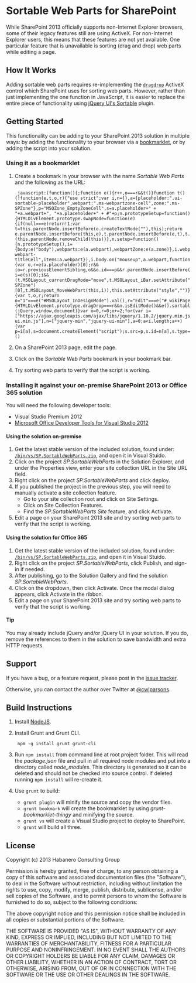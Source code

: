 # Sortable Web Parts for SharePoint

While SharePoint 2013 officially supports non-Internet Explorer browsers, some of their legacy features still are using ActiveX. For non-Internet Explorer users, this means that these features are not yet available. One particular feature that is unavailable is sorting (drag and drop) web parts while editing a page.

## How It Works

Adding sortable web parts requires re-implementing the [`dragdrop`](http://msdn.microsoft.com/en-us/library/4k1s9s90.aspx) ActiveX control which SharePoint uses for sorting web parts. However, rather than just implementing the one function in JavaScript, it is easier to replace the entire piece of functionality using [jQuery UI's Sortable](http://jqueryui.com/sortable/) plugin.

## Getting Started

This functionality can be adding to your SharePoint 2013 solution in multiple ways: by adding the functionality to your browser via a [bookmarklet](http://en.wikipedia.org/wiki/Bookmarklet), or by adding the script into your solution.

### Using it as a bookmarklet

1. Create a bookmark in your browser with the name *Sortable Web Parts* and the following as the URL:

        javascript:(function(){;function e(){r++,o===r&&t()}function t(){!function(e,t,o,r){"use strict";var i,n={},a={placeholder:".ui-sortable-placeholder",webpart:".ms-webpartzone-cell",zone:".ms-SPZone"},p="MSOZone_EmptyZoneCell",s=a.placeholder+" + "+a.webpart+", "+a.placeholder+" + #"+p;n.prototypeSetup=function(){HTMLDivElement.prototype.swapNode=function(e){if(null===e)return!1;var t=this.parentNode.insertBefore(o.createTextNode(""),this);return e.parentNode.insertBefore(this,e),t.parentNode.insertBefore(e,t),t.parentNode.removeChild(t),this},HTMLDivElement.prototype.removeNode=function(){this.parentNode.removeChild(this)}},n.setup=function(){n.prototypeSetup(),i={body:e("body"),webparts:e(a.webpart),webpartZone:e(a.zone)},i.webpartZone.sortable({connectWith:a.zone,handle:"span.js-webpart-titleCell",items:a.webpart}),i.body.on("mouseup",a.webpart,function(){var o,r=e(a.placeholder)[0];r&&(o=r.previousElementSibling,o&&o.id===p&&r.parentNode.insertBefore(r,o));var i=e(s)[0];i&&(t.MSOLayout_currentDragMode="move",t.MSOLayout_iBar.setAttribute("goodDrop",!0),t.MSOLayout_oDropLocation=i,t.MSOLayout_zoneDragOver=e(i).parents(".ms-SPZone")[0],t.MSOLayout_MoveWebPart(this,i)),this.setAttribute("style","")})},n.isEditMode=function(){var t,o,r;return o="1"===e("#MSOLayout_InDesignMode").val(),r="Edit"===e("#_wikiPageMode").val(),t=o||r},n.init=function(){HTMLDivElement.prototype.dragDrop===r&&n.isEditMode()&&e().sortable&&n.setup()},e(n.init)}(jQuery,window,document)}var o=0,r=0;o+=2;for(var i=["https://ajax.googleapis.com/ajax/libs/jquery/1.10.2/jquery.min.js","https://ajax.googleapis.com/ajax/libs/jqueryui/1.10.3/jquery-ui.min.js"],n=["jquery-min","jquery-ui-min"],a=0;a<i.length;a++){var p=i[a],s=document.createElement("script");s.src=p,s.id=n[a],s.type="text/javascript",s.onload=e,document.body.appendChild(s)}t();;})()
2. On a SharePoint 2013 page, edit the page.
3. Click on the *Sortable Web Parts* bookmark in your bookmark bar.
4. Try sorting web parts to verify that the script is working.

### Installing it against your on-premise SharePoint 2013 or Office 365 solution

You will need the following developer tools:
- Visual Studio Premium 2012
- [Microsoft Office Developer Tools for Visual Studio 2012](http://msdn.microsoft.com/en-us/office/apps/fp123627.aspx)

#### Using the solution on-premise

1. Get the latest stable version of the included solution, found under:
   [`/bin/vs/SP.SortableWebParts.zip`](https://github.com/habaneroconsulting/sp-sortablewebparts/raw/master/bin/vs/SP.SortableWebParts.zip),
   and open it in Visual Stuido.
2. Click on the project *SP.SortableWebParts* in the Solution Explorer, and under the Properties view,
   enter your site collection URL in the Site URL field.
3. Right click on the project *SP.SortableWebParts* and click deploy.
4. If you published the project in the previous step, you will need to manually activate a site collection feature.
    - Go to your site collection root and click on Site Settings.
    - Click on Site Collection Features.
    - Find the *SP.SortableWebParts Site* feature, and click Activate.
5. Edit a page on your SharePoint 2013 site and try sorting web parts to verify that the script is working.

#### Using the solution for Office 365

1. Get the latest stable version of the included solution, found under:
   [`/bin/vs/SP.SortableWebParts.zip`](https://github.com/habaneroconsulting/sp-sortablewebparts/raw/master/bin/vs/SP.SortableWebParts.zip),
   and open it in Visual Stuido.
2. Right click on the project *SP.SortableWebParts*, click Publish, and sign-in if needed.
3. After publishing, go to the Solution Gallery and find the solution *SP.SortableWebParts*.
4. Click on the dropdown, then click Activate. Once the modal dialog appears, click Activate in the ribbon.
5. Edit a page on your SharePoint 2013 site and try sorting web parts to verify that the script is working.

#### Tip

You may already include jQuery and/or jQuery UI in your solution. If you do, remove the references to them in
the solution to save bandwidth and extra HTTP requests.

## Support

If you have a bug, or a feature request, please post in the [issue tracker](https://github.com/habaneroconsulting/sp-sortablewebparts/issues).

Otherwise, you can contact the author over Twitter at [@cwlparsons](https://twitter.com/cwlparsons).

## Build Instructions

1. Install [NodeJS](http://nodejs.org/).

2. Install Grunt and Grunt CLI.

        npm -g install grunt grunt-cli
3. Run `npm install` from command line at root project folder.
    This will read the *package.json* file and pull in all required node modules and put into a directory called *node_modules*. This directory is generated so it can be deleted and should not be checked into source control. If deleted running `npm install` will re-create it.
4. Use `grunt` to build:
    - `grunt plugin` will minify the source and copy the vendor files.
    - `grunt bookmark` will create the bookmarklet by using *grunt-bookmarklet-thingy* and minifying the source.
    - `grunt vs` will create a Visual Studio project to deploy to SharePoint.
    - `grunt` will build all three.

## License

Copyright (c) 2013 Habanero Consulting Group

Permission is hereby granted, free of charge, to any person obtaining a copy of this software and associated documentation files (the "Software"), to deal in the Software without restriction, including without limitation the rights to use, copy, modify, merge, publish, distribute, sublicense, and/or sell copies of the Software, and to permit persons to whom the Software is furnished to do so, subject to the following conditions: 

The above copyright notice and this permission notice shall be included in all copies or substantial portions of the Software.

THE SOFTWARE IS PROVIDED "AS IS", WITHOUT WARRANTY OF ANY KIND, EXPRESS OR IMPLIED, INCLUDING BUT NOT LIMITED TO THE WARRANTIES OF MERCHANTABILITY, FITNESS FOR A PARTICULAR PURPOSE AND NONINFRINGEMENT. IN NO EVENT SHALL THE AUTHORS OR COPYRIGHT HOLDERS BE LIABLE FOR ANY CLAIM, DAMAGES OR OTHER LIABILITY, WHETHER IN AN ACTION OF CONTRACT, TORT OR OTHERWISE, ARISING FROM, OUT OF OR IN CONNECTION WITH THE SOFTWARE OR THE USE OR OTHER DEALINGS IN THE SOFTWARE.
